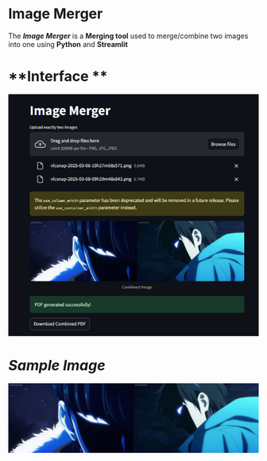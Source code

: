 # Image Merger

The ***Image Merger*** is a **Merging tool** used to merge/combine two images into one using **Python** and **Streamlit**

# **Interface **

![Screenshot](samples/imaged.png)

# ***Sample Image***

![Screenshot](samples/combined.png)
